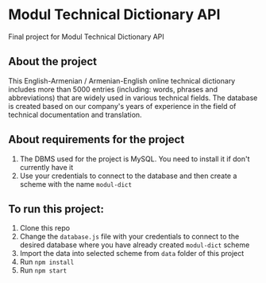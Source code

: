 # Modul Technical Dictionary API
Final project for Modul Technical Dictionary API

## About the project
This English-Armenian / Armenian-English online technical dictionary includes more than 5000 entries (including: words, phrases and abbreviations) that are widely used in various technical fields. The database is created based on our company's years of experience in the field of technical documentation and translation.

## About requirements for the project
1. The DBMS used for the project is MySQL. You need to install it if don't currently have it
2. Use your credentials to connect to the database and then create a scheme with the name `modul-dict`

## To run this project:
1. Clone this repo
2. Change the `database.js` file with your credentials to connect to the desired database where you have already created `modul-dict` scheme
3. Import the data into selected scheme from `data` folder of this project
4. Run `npm install`
5. Run `npm start`